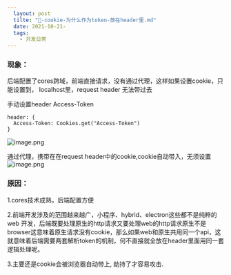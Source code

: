 ```yaml
---
  layout: post
  tilte: "🥤-cookie-为什么作为token-放在header里.md"
  date: 2021-10-21-
  tags: 
    - 开发日常
---
```

  ### 现象：
后端配置了cores跨域，前端直接请求，没有通过代理，这样如果设置cookie，只能设置到， localhost里，request header 无法带过去

手动设置header Access-Token 
```
header: {
  Access-Token: Cookies.get("Access-Token")
}
```
![image.png](https://upload-images.jianshu.io/upload_images/15312191-16f1b76d63a8bef9.png?imageMogr2/auto-orient/strip%7CimageView2/2/w/1240)


通过代理，携带在在request header中的cookie,cookie自动带入，无须设置
![image.png](https://upload-images.jianshu.io/upload_images/15312191-2ed53c85c6d48246.png?imageMogr2/auto-orient/strip%7CimageView2/2/w/1240)


### 原因：
1.cores技术成熟，后端配置方便

2.前端开发涉及的范围越来越广，小程序、hybrid、electron这些都不是纯粹的web 开发，后端既要处理原生的http请求又要处理web的http请求原生不是browser这意味着原生请求没有cookie，那么如果web和原生共用同一个api，这就意味着后端需要两套解析token的机制，何不直接就全放在header里面用同一套逻辑处理呢。

3.主要还是cookie会被浏览器自动带上, 劫持了才容易攻击.


